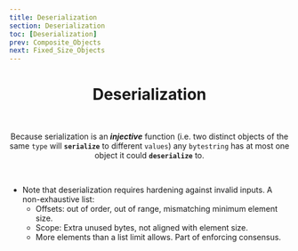 ```yaml
---
title: Deserialization
section: Deserialization
toc: [Deserialization]
prev: Composite_Objects
next: Fixed_Size_Objects
---
```


<div align='center' id='Deserialization'>

# Deserialization
<br/>

Because serialization is an ***injective*** function 
(i.e. two distinct objects of the same `type` will **`serialize`** to different `values`) 
any `bytestring` has at most one object it could **`deserialize`** to. 

</div>
<div align='start'>
<br/>

- Note that deserialization requires hardening against invalid inputs. A non-exhaustive list:
  - Offsets: out of order, out of range, mismatching minimum element size.
  - Scope: Extra unused bytes, not aligned with element size.
  - More elements than a list limit allows. Part of enforcing consensus.
